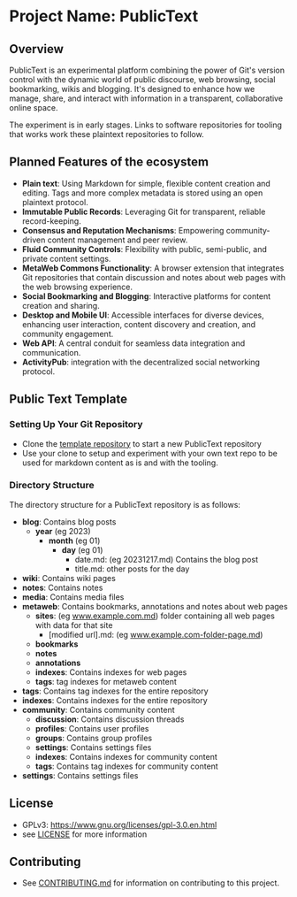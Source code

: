 # Project Name: PublicText

## Overview
PublicText is an experimental platform combining the power of Git's version control with the dynamic world of public discourse, web browsing, social bookmarking, wikis and blogging. It's designed to enhance how we manage, share, and interact with information in a transparent, collaborative online space.

The experiment is in early stages. 
Links to software repositories for tooling that works work these plaintext repositories to follow.

## Planned Features of the ecosystem

- **Plain text**: Using Markdown for simple, flexible content creation and editing. Tags and more complex metadata is stored using an open plaintext protocol. 
- **Immutable Public Records**: Leveraging Git for transparent, reliable record-keeping.
- **Consensus and Reputation Mechanisms**: Empowering community-driven content management and peer review.
- **Fluid Community Controls**: Flexibility with public, semi-public, and private content settings.
- **MetaWeb Commons Functionality**: A browser extension that integrates Git repositories that contain discussion and notes about web pages with the web browsing experience.
- **Social Bookmarking and Blogging**: Interactive platforms for content creation and sharing.
- **Desktop and Mobile UI**: Accessible interfaces for diverse devices, enhancing user interaction, content discovery and creation, and community engagement.
- **Web API**: A central conduit for seamless data integration and communication.
- **ActivityPub**: integration with the decentralized social networking protocol.

## Public Text Template

### Setting Up Your Git Repository

- Clone the [template repository](https://github.com/publictext/publictext.template) to start a new PublicText repository
- Use your clone to setup and experiment with your own text repo to be used for markdown content as is and with the tooling.

### Directory Structure

The directory structure for a PublicText repository is as follows:

- **blog**: Contains blog posts
  - **year** (eg 2023)
    - **month** (eg 01)
      - **day** (eg 01)
        - date.md: (eg 20231217.md) Contains the blog post
        - title.md: other posts for the day
- **wiki**: Contains wiki pages
- **notes**: Contains notes
- **media**: Contains media files
- **metaweb**: Contains bookmarks, annotations and notes about web pages
  - **sites**: (eg www.example.com.md) folder containing all web pages with data for that site
    - [modified url].md: (eg www.example.com-folder-page.md)
  - **bookmarks**
  - **notes**
  - **annotations**
  - **indexes**: Contains indexes for web pages
  - **tags**: tag indexes for metaweb content
- **tags**: Contains tag indexes for the entire repository
- **indexes**: Contains indexes for the entire repository
- **community**: Contains community content
  - **discussion**: Contains discussion threads
  - **profiles**: Contains user profiles
  - **groups**: Contains group profiles
  - **settings**: Contains settings files
  - **indexes**: Contains indexes for community content
  - **tags**: Contains tag indexes for community content
- **settings**: Contains settings files



## License
- GPLv3: https://www.gnu.org/licenses/gpl-3.0.en.html 
- see [LICENSE](LICENSE) for more information

## Contributing
- See [CONTRIBUTING.md](CONTRIBUTING.md) for information on contributing to this project.
